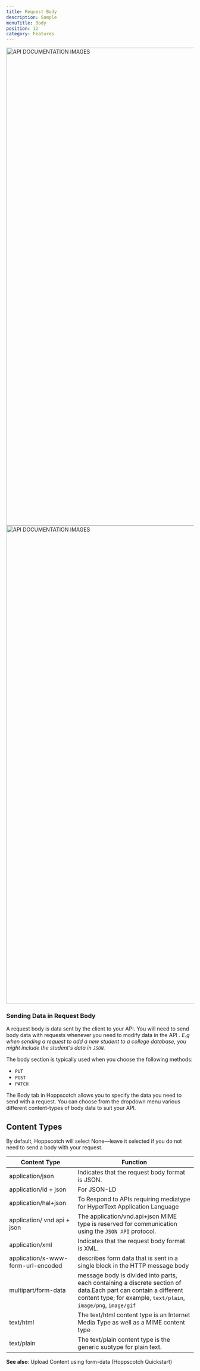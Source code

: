 ```yaml
---
title: Request Body
description: Sample
menuTitle: Body
position: 12
category: Features
---
```


<img src="static/Features/body-dark.png" class="dark-img" height="1280" width="640" alt="API DOCUMENTATION IMAGES"/>
<img src="static/Features/body-light.png" class="light-img" height="1280" width="640" alt="API DOCUMENTATION IMAGES"/>

### Sending Data in Request Body

A request body is data sent by the client to your API. You will need to send body data with requests whenever you need to modify data in the API . _E.g when sending a request to add a new student to a college database, you might include the student's data in `JSON`._

The body section is typically used when you choose the following methods:

- `PUT`
- `POST`
- `PATCH`

The Body tab in Hoppscotch allows you to specify the data you need to send with a request.
You can choose from the dropdown menu various different content-types of body data to suit your API.



## Content Types


<alert>
By default, Hoppscotch will select None—leave it selected if you do not need to send a body with your request.
</alert>

| Content Type                      |  Function      |
|-----------------------------------|----------------|
| application/json                   | Indicates that the request body format is JSON.                |
| application/Id + json             |  For JSON-LD           |
| application/hal+json              | To Respond to APIs requiring mediatype for HyperText Application Language | 
| application/ vnd.api + json       | The application/vnd.api+json MIME type is reserved for communication using the  `JSON API` protocol.|
| application/xml                   | Indicates that the request body format is XML. |
| application/x-www-form-url-encoded|   describes form data that is sent in a single block in the HTTP message body |
| multipart/form-data               | message body is divided into parts, each containing a discrete section of data.Each part can contain a different content type; for example, `text/plain`, `image/png`, `image/gif` |
| text/html                         | The text/html content type is an Internet Media Type as well as a MIME content type | 
| text/plain                        | The text/plain content type is the generic subtype for plain text. |


**See also**: <nuxt-link to= "/quickstart/rest#uploading-files-via-an-api">Upload Content using form-data (Hoppscotch Quickstart)</nuxt-link>
